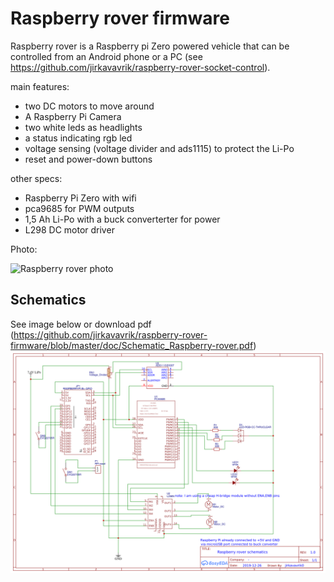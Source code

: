 # Raspberry rover firmware

Raspberry rover is a Raspberry pi Zero powered vehicle that can be controlled from an Android phone or a PC (see https://github.com/jirkavavrik/raspberry-rover-socket-control).

main features:
* two DC motors to move around
* A Raspberry Pi Camera
* two white leds as headlights
* a status indicating rgb led
* voltage sensing (voltage divider and ads1115) to protect the Li-Po
* reset and power-down buttons

other specs:
* Raspberry Pi Zero with wifi
* pca9685 for PWM outputs
* 1,5 Ah Li-Po with a buck converterter for power
* L298 DC motor driver

Photo:

![Raspberry rover photo](doc/photo.jpg)

## Schematics

See image below or download pdf (https://github.com/jirkavavrik/raspberry-rover-firmware/blob/master/doc/Schematic_Raspberry-rover.pdf)
![Raspberry rover schematics](doc/Schematic_Raspberry-rover.png)

